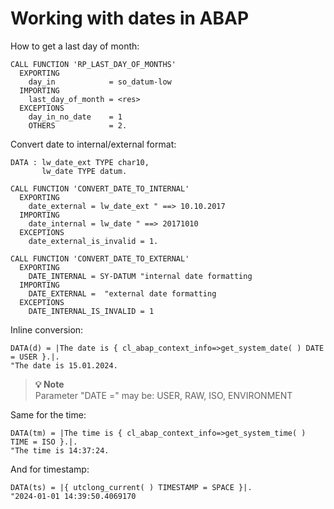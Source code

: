 # Working with dates in ABAP

How to get a last day of month:
```abap
CALL FUNCTION 'RP_LAST_DAY_OF_MONTHS'
  EXPORTING
    day_in            = so_datum-low
  IMPORTING
    last_day_of_month = <res>
  EXCEPTIONS
    day_in_no_date    = 1
    OTHERS            = 2.
```

Convert date to internal/external format:
``` abap
DATA : lw_date_ext TYPE char10, 
       lw_date TYPE datum. 

CALL FUNCTION 'CONVERT_DATE_TO_INTERNAL' 
  EXPORTING 
    date_external = lw_date_ext " ==> 10.10.2017 
  IMPORTING 
	date_internal = lw_date " ==> 20171010 
  EXCEPTIONS 
	date_external_is_invalid = 1.
```

``` abap
CALL FUNCTION 'CONVERT_DATE_TO_EXTERNAL' 
  EXPORTING  
	DATE_INTERNAL = SY-DATUM "internal date formatting  
  IMPORTING  
	DATE_EXTERNAL =  "external date formatting  
  EXCEPTIONS  
	DATE_INTERNAL_IS_INVALID = 1
```


Inline conversion:

``` abap
DATA(d) = |The date is { cl_abap_context_info=>get_system_date( ) DATE = USER }.|. 
"The date is 15.01.2024.
```

> **💡 Note**<br>
> Parameter "DATE =" may be: USER, RAW, ISO, ENVIRONMENT


Same for the time:
``` abap
DATA(tm) = |The time is { cl_abap_context_info=>get_system_time( ) TIME = ISO }.|. 
"The time is 14:37:24.
```
And for timestamp:
``` abap
DATA(ts) = |{ utclong_current( ) TIMESTAMP = SPACE }|. 
"2024-01-01 14:39:50.4069170
```
